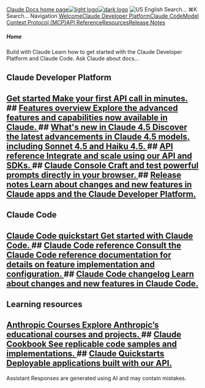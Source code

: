 [Claude Docs home page![light logo](https://mintcdn.com/anthropic-claude-docs/DcI2Ybid7ZEnFaf0/logo/light.svg?fit=max&auto=format&n=DcI2Ybid7ZEnFaf0&q=85&s=c877c45432515ee69194cb19e9f983a2)![dark logo](https://mintcdn.com/anthropic-claude-docs/DcI2Ybid7ZEnFaf0/logo/dark.svg?fit=max&auto=format&n=DcI2Ybid7ZEnFaf0&q=85&s=f5bb877be0cb3cba86cf6d7c88185216)](/)
![US](https://d3gk2c5xim1je2.cloudfront.net/flags/US.svg)
English
Search...
⌘K
Search...
Navigation
[Welcome](/en/home)[Claude Developer Platform](/en/docs/intro)[Claude Code](/en/docs/claude-code/overview)[Model Context Protocol (MCP)](/en/docs/mcp)[API Reference](/en/api/messages)[Resources](/en/resources/overview)[Release Notes](/en/release-notes/overview)
##### Home
Build with Claude
Learn how to get started with the Claude Developer Platform and Claude Code.
Ask Claude about docs…
## Claude Developer Platform
## [Get started Make your first API call in minutes. ](/en/docs/get-started)## [Features overview Explore the advanced features and capabilities now available in Claude. ](/en/docs/build-with-claude/overview)## [What's new in Claude 4.5 Discover the latest advancements in Claude 4.5 models, including Sonnet 4.5 and Haiku 4.5. ](/en/docs/about-claude/models/whats-new-claude-4-5)## [API reference Integrate and scale using our API and SDKs. ](/en/api/getting-started)## [Claude Console Craft and test powerful prompts directly in your browser. ](https://console.anthropic.com)## [Release notes Learn about changes and new features in Claude apps and the Claude Developer Platform. ](/en/release-notes/overview)
## Claude Code
## [Claude Code quickstart Get started with Claude Code. ](/en/docs/claude-code/quickstart)## [Claude Code reference Consult the Claude Code reference documentation for details on feature implementation and configuration. ](/en/docs/claude-code/overview)## [Claude Code changelog Learn about changes and new features in Claude Code. ](https://github.com/anthropics/claude-code/blob/main/CHANGELOG.md)
## Learning resources
## [Anthropic Courses Explore Anthropic’s educational courses and projects. ](https://anthropic.skilljar.com/)## [Claude Cookbook See replicable code samples and implementations. ](https://github.com/anthropics/anthropic-cookbook)## [Claude Quickstarts Deployable applications built with our API. ](https://github.com/anthropics/anthropic-quickstarts)
Assistant
Responses are generated using AI and may contain mistakes.